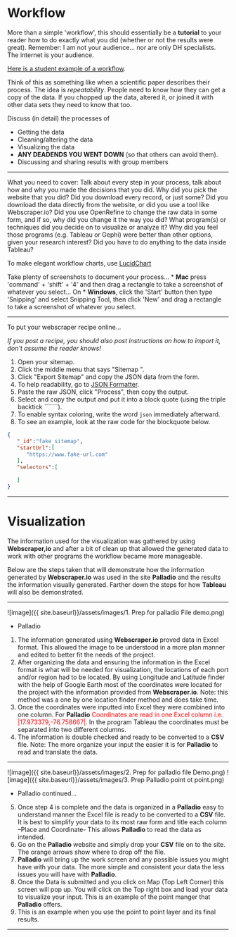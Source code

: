 # Workflow

More than a simple 'workflow', this should essentially be a **tutorial** to your reader how to do exactly what you did (whether or not the results were great). Remember: I am not your audience... nor are only DH specialists. The internet is your audience.

[Here is a student example of a workflow](https://confederate-memorials-project.readthedocs.io/en/latest/processes/).

Think of this as something like when a scientific paper describes their process. The idea is *repeatability*. People need to know how they can get a copy of the data. If you chopped up the data, altered it, or joined it with other data sets they need to know that too.

Discuss (in detail) the processes of

* Getting the data
* Cleaning/altering the data
* Visualizing the data
* **ANY DEADENDS YOU WENT DOWN** (so that others can avoid them).
* Discussing and sharing results with group members

---

What you need to cover: Talk about every step in your process, talk about how and why you made the decisions that you did. Why did you pick the website that you did? Did you download every record, or just some? Did you download the data directly from the website, or did you use a tool like Webscraper.io? Did you use OpenRefine to change the raw data in some form, and if so, why did you change it the way you did? What program(s) or techniques did you decide on to visualize or analyze it? Why did you feel those programs (e.g. Tableau or Gephi) were better than other options, given your research interest? Did you have to do anything to the data inside Tableau?

To make elegant workflow charts, use [LucidChart](https://lucidchart.com)

Take plenty of screenshots to document your process...
    * **Mac** press 'command' + 'shift' + '4' and then drag a rectangle to take a screenshot of whatever you select... On
    * **Windows**, click the 'Start' button then type 'Snipping' and select Snipping Tool, then click 'New' and drag a rectangle to take a screenshot of whatever you select.

---

To put your webscraper recipe online...

*If you post a recipe, you should also post instructions on how to import it, don't assume the reader knows!*

1. Open your sitemap.
2. Click the middle menu that says "Sitemap <your sitemap name>".
3. Click "Export Sitemap" and copy the JSON data from the form.
4. To help readability, go to [JSON Formatter](https://jsonformatter.curiousconcept.com/).
5. Paste the raw JSON, click "Process", then copy the output.
6. Select and copy the output and put it into a block quote (using the triple backtick ```````).
7. To enable syntax coloring, write the word `json` immediately afterward.
8. To see an example, look at the raw code for the blockquote below.
	

```json
{  
   "_id":"fake_sitemap",
   "startUrl":[  
      "https://www.fake-url.com"
   ],
   "selectors":[  

   ]
}
```


---

# **Visualization**
	
The information used for the visualization was gathered by using 
**Webscraper,io** and after a bit of clean up that allowed the generated 
data to work with other programs the workflow became more manageable. 

Below are the steps taken that will demonstrate how the information generated
by **Webscraper.io** was used in the site **Palladio** and the results the 
information visually generated. Farther down the steps for how **Tableau** 
will also be demonstrated. 

***

![image]({{ site.baseurl}}/assets/images/1. Prep for palladio File demo.png)

* Palladio

1. The information generated using **Webscraper.io** proved data in 
	Excel format. This allowed the image to be understood in a more plan 
	manner and edited to better fit the needs of the project. 
2. After organizing the data and ensuring the information in the Excel 
	format is what will be needed for visualization, the locations of each 
	port and/or region had to be located. By using Longitude and Latitude 
	finder with the help of  Google Earth most of the coordinates were located 
	for the project with the information provided from **Webscraper.io**. 
	Note: this method was a one by one location finder method and does take time. 
3. Once the coordinates were inputted into Excel they were combined into one 
	column. For **Palladio** <span style="color:red">Coordinates are read in one 
	Excel column i.e. |17.973379,-76.758667|</span>. In the program Tableau the 
	coordinates must be separated into two different columns. 
4. The information is double checked and ready to be converted to a **CSV** 
	file. Note: The more organize your input the easier it is for **Palladio** 
	to read and translate the data. 

***

![image]({{ site.baseurl}}/assets/images/2. Prep for palladio file Demo.png)
![image]({{ site.baseurl}}/assets/images/3. Prep Palladio point ot point.png)

* Palladio continued…

5. Once step 4 is complete and the data is organized in a **Palladio** easy to
	understand manner the Excel file is ready to be converted to a **CSV** file. It
	is best to simplify your data to its most raw form and title each column –Place 
	and Coordinate- This allows **Palladio** to read the data as intended. 
6. Go on the **Palladio** website and simply drop your **CSV** file on to the site.
	The orange arrows show where to drop off the file. 
7. **Palladio** will bring up the work screen and any possible issues you might 
	have with your data. The more simple and consistent your data the less issues you 
	will have with **Palladio**.
8. Once the Data is submitted and you click on Map (Top Left Corner) this screen 
	will pop up. You will click on the Top right box and load your data to visualize
	your input. This is an example of the point manger that **Palladio** offers. 
9. This is an example when you use the point to point layer and its final 
	results. 
	
***


